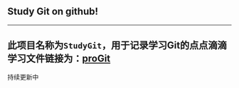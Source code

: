 ## Study Git on github!
---
此项目名称为`StudyGit`，用于记录学习Git的点点滴滴
学习文件链接为：[proGit](http://git-scm.com/book/zh/v1)
---
持续更新中
